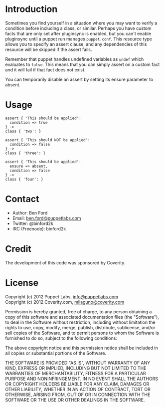 Introduction
============

Sometimes you find yourself in a situation where you may want to verify
a condition before including a class, or similar. Perhaps you have custom
facts that are only set after pluginsync is enabled, but you can't enable
pluginsync until a puppet run manages `puppet.conf`. This resource type
allows you to specify an assert clause, and any dependencies of this
resource will be skipped if the assert fails.

Remember that puppet handles undefined variables as `undef` which evaluates
to `false`. This means that you can simply assert on a custom fact and it
will fail if that fact does not exist.

You can temporarily disable an assert by setting its ensure parameter to absent.

Usage
=======

    assert { 'This should be applied':
      condition => true
    } -> 
    class { 'two': }
    
    assert { 'This should NOT be applied':
      condition => false
    } -> 
    class { 'three': }
    
    assert { 'This should be applied':
      ensure => absent,
      condition => false
    } -> 
    class { 'four': }


Contact
=======

* Author: Ben Ford
* Email: ben.ford@puppetlabs.com
* Twitter: @binford2k
* IRC (Freenode): binford2k

Credit
=======

The development of this code was sponsored by Coverity.

License
=======

Copyright (c) 2012 Puppet Labs, info@puppetlabs.com  
Copyright (c) 2012 Coverity.com, mllaguno@coverity.com

Permission is hereby granted, free of charge, to any person obtaining
a copy of this software and associated documentation files (the
"Software"), to deal in the Software without restriction, including
without limitation the rights to use, copy, modify, merge, publish,
distribute, sublicense, and/or sell copies of the Software, and to
permit persons to whom the Software is furnished to do so, subject to
the following conditions:

The above copyright notice and this permission notice shall be
included in all copies or substantial portions of the Software.

THE SOFTWARE IS PROVIDED "AS IS", WITHOUT WARRANTY OF ANY KIND,
EXPRESS OR IMPLIED, INCLUDING BUT NOT LIMITED TO THE WARRANTIES OF
MERCHANTABILITY, FITNESS FOR A PARTICULAR PURPOSE AND
NONINFRINGEMENT. IN NO EVENT SHALL THE AUTHORS OR COPYRIGHT HOLDERS BE
LIABLE FOR ANY CLAIM, DAMAGES OR OTHER LIABILITY, WHETHER IN AN ACTION
OF CONTRACT, TORT OR OTHERWISE, ARISING FROM, OUT OF OR IN CONNECTION
WITH THE SOFTWARE OR THE USE OR OTHER DEALINGS IN THE SOFTWARE.